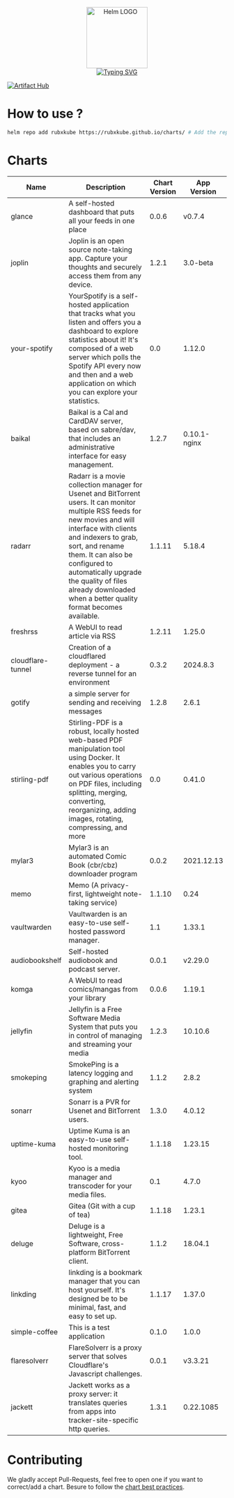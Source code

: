 <p align="center">
    <img src="https://helm.sh/img/helm.svg" width="140px" alt="Helm LOGO"/>
    <br>
    <a href="https://rubxkube.github.io/charts/"><img src="https://readme-typing-svg.herokuapp.com?font=Fira+Code&pause=1000&color=0F1689&background=FFFFFF00&center=true&vCenter=true&width=435&lines=QJOLY's+Chart+Repository;rubxkube.github.io%2Fhelm-charts;+Feel+free+to+contribute" alt="Typing SVG" /></a>
</p>

[![Artifact Hub](https://img.shields.io/endpoint?url=https://artifacthub.io/badge/repository/rubxkube)](https://artifacthub.io/packages/search?repo=rubxkube)

# How to use ? 

```bash
helm repo add rubxkube https://rubxkube.github.io/charts/ # Add the repo to your helm
```

# Charts

| Name  | Description | Chart Version | App Version |
|-------|-------------|---------------|-------------|
| glance | A self-hosted dashboard that puts all your feeds in one place | 0.0.6 | v0.7.4 |
| joplin | Joplin is an open source note-taking app. Capture your thoughts and securely access them from any device. | 1.2.1 | 3.0-beta |
| your-spotify | YourSpotify is a self-hosted application that tracks what you listen and offers you a dashboard to explore statistics about it! It's composed of a web server which polls the Spotify API every now and then and a web application on which you can explore your statistics. | 0.0 | 1.12.0 |
| baikal | Baikal is a Cal and CardDAV server, based on sabre/dav, that includes an administrative interface for easy management. | 1.2.7 | 0.10.1-nginx |
| radarr | Radarr is a movie collection manager for Usenet and BitTorrent users. It can monitor multiple RSS feeds for new movies and will interface with clients and indexers to grab, sort, and rename them. It can also be configured to automatically upgrade the quality of files already downloaded when a better quality format becomes available. | 1.1.11 | 5.18.4 |
| freshrss | A WebUI to read article via RSS | 1.2.11 | 1.25.0 |
| cloudflare-tunnel | Creation of a cloudflared deployment - a reverse tunnel for an environment | 0.3.2 | 2024.8.3 |
| gotify | a simple server for sending and receiving messages | 1.2.8 | 2.6.1 |
| stirling-pdf | Stirling-PDF is a robust, locally hosted web-based PDF manipulation tool using Docker. It enables you to carry out various operations on PDF files, including splitting, merging, converting, reorganizing, adding images, rotating, compressing, and more | 0.0 | 0.41.0 |
| mylar3 | Mylar3 is an automated Comic Book (cbr/cbz) downloader program | 0.0.2 | 2021.12.13 |
| memo | Memo (A privacy-first, lightweight note-taking service) | 1.1.10 | 0.24 |
| vaultwarden | Vaultwarden is an easy-to-use self-hosted password manager. | 1.1 | 1.33.1 |
| audiobookshelf | Self-hosted audiobook and podcast server. | 0.0.1 | v2.29.0 |
| komga | A WebUI to read comics/mangas from your library | 0.0.6 | 1.19.1 |
| jellyfin | Jellyfin is a Free Software Media System that puts you in control of managing and streaming your media | 1.2.3 | 10.10.6 |
| smokeping | SmokePing is a latency logging and graphing and alerting system | 1.1.2 | 2.8.2 |
| sonarr | Sonarr is a PVR for Usenet and BitTorrent users. | 1.3.0 | 4.0.12 |
| uptime-kuma | Uptime Kuma is an easy-to-use self-hosted monitoring tool. | 1.1.18 | 1.23.15 |
| kyoo | Kyoo is a media manager and transcoder for your media files. | 0.1 | 4.7.0 |
| gitea | Gitea (Git with a cup of tea) | 1.1.18 | 1.23.1 |
| deluge | Deluge is a lightweight, Free Software, cross-platform BitTorrent client. | 1.1.2 | 18.04.1 |
| linkding | linkding is a bookmark manager that you can host yourself. It's designed be to be minimal, fast, and easy to set up. | 1.1.17 | 1.37.0 |
| simple-coffee | This is a test application | 0.1.0 | 1.0.0 |
| flaresolverr | FlareSolverr is a proxy server that solves Cloudflare's Javascript challenges. | 0.0.1 | v3.3.21 |
| jackett | Jackett works as a proxy server: it translates queries from apps into tracker-site-specific http queries. | 1.3.1 | 0.22.1085 |


# Contributing 

We gladly accept Pull-Requests, feel free to open one if you want to correct/add a chart. Besure to follow the [chart best practices](https://helm.sh/docs/chart_best_practices/).
